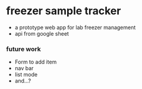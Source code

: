 # freezer sample tracker
- a prototype web app for lab freezer management
- api from google sheet
### future work
- Form to add item
- nav bar
- list mode
- and...?
